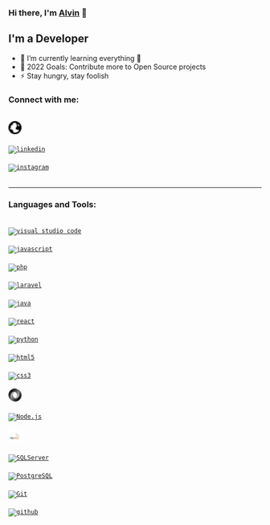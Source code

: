 ### Hi there, I'm [Alvin][website] 👋 

## I'm a Developer

- 🔭 I’m currently learning everything 🤣
- 🥅 2022 Goals: Contribute more to Open Source projects
- ⚡ Stay hungry, stay foolish

### Connect with me:

[<code>
<img alt="portofolio" width="26px" src="https://raw.githubusercontent.com/iconic/open-iconic/master/svg/globe.svg" />
</code>](https://profile.vin-dev.my.id/)
[<code>
<img alt="linkedin" width="26px" src="https://cdn.jsdelivr.net/npm/simple-icons@v3/icons/linkedin.svg" />
</code>](https://www.linkedin.com/in/alvin-fauzi-aulia)
[<code>
<img alt="instagram" width="26px" src="https://cdn.jsdelivr.net/npm/simple-icons@v3/icons/instagram.svg" />
</code>](https://www.instagram.com/this.vin/)
<br/>

---
### Languages and Tools:

[<code>
<img alt="visual studio code" width="26px" src="https://img.icons8.com/fluent/240/000000/visual-studio-code-2019.png" />
</code>](https://code.visualstudio.com/)
[<code>
<img alt="javascript" width="26px" src="https://img.icons8.com/color/240/000000/javascript.png" />
</code>](https://developer.mozilla.org/en-US/docs/Web/JavaScript)
[<code>
<img alt="php" width="26px" src="https://res.cloudinary.com/deztl5rlx/image/upload/v1636617874/php_lg8ck6.png" />
</code>](https://www.php.net/)
[<code>
<img alt="laravel" width="26px" src="https://res.cloudinary.com/deztl5rlx/image/upload/v1636617876/laravel_npc9sa.png" />
</code>](https://laravel.com/)
[<code>
<img alt="java" width="26px" src="https://res.cloudinary.com/deztl5rlx/image/upload/v1636617873/java_mxrtci.png" />
</code>](https://www.java.com/en/)
[<code>
<img alt="react" width="26px" src="https://img.icons8.com/color/240/000000/react-native.png" />
</code>](https://reactjs.org/)
[<code>
<img alt="python" width="26px" src="https://img.icons8.com/color/240/000000/python.png">
</code>](https://www.python.org/)
[<code>
<img alt="html5" width="26px" src="https://img.icons8.com/color/240/000000/html-5.png">
</code>](https://developer.mozilla.org/en-US/docs/Web/HTML)
[<code>
<img alt="css3" width="26px" src="https://img.icons8.com/color/240/000000/css3.png">
</code>](https://developer.mozilla.org/en-US/docs/Web/CSS)
[<code>
<img alt="json" width="26px" src="https://raw.githubusercontent.com/github/explore/80688e429a7d4ef2fca1e82350fe8e3517d3494d/topics/json/json.png">
</code>](https://www.json.org/json-en.html)
[<code>
<img alt="Node.js" width="26px" src="https://img.icons8.com/color/240/000000/nodejs.png">
</code>](https://nodejs.org/en/)
[<code>
<img alt="MySQL" width="26px" src="https://raw.githubusercontent.com/github/explore/80688e429a7d4ef2fca1e82350fe8e3517d3494d/topics/mysql/mysql.png">
</code>](https://dev.mysql.com/)
[<code>
<img alt="SQLServer" width="26px" src="https://img.icons8.com/color/344/microsoft-sql-server.png">
</code>](https://www.microsoft.com/en-us/sql-server/sql-server-2019)
[<code>
<img alt="PostgreSQL" width="26px" src="https://img.icons8.com/color/344/postgreesql.png">
</code>](https://www.postgresql.org/)
[<code>
<img alt="Git" width="26px" src="https://img.icons8.com/color/240/000000/git.png">
</code>](https://git-scm.com/)
[<code>
<img alt="github" width="26px" src="https://img.icons8.com/ios-glyphs/240/000000/github.png">
</code>](https://github.com/)

[website]: https://profile.vin-dev.my.id/